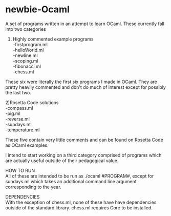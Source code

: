 # newbie-Ocaml
A set of programs written in an attempt to learn OCaml.
These currently fall into two categories  
1) Highly commented example programs  
-firstprogram.ml  
-helloWorld.ml  
-newline.ml  
-scoping.ml  
-fibonacci.ml  
-chess.ml  

These six were literally the first six programs I made in OCaml.
They are pretty heavily commented and don't do much of interest
except for possibly the last two.  

2)Rosetta Code solutions  
-compass.ml  
-pig.ml  
-reverse.ml  
-sundays.ml  
-temperature.ml  

These five contain very little comments and can be found on Rosetta
Code as OCaml examples.

I intend to start working on a third category comprised of programs
which are actually useful outside of their pedagogical value.

HOW TO RUN  
All of these are intended to be run as ./ocaml #PROGRAM#, except for
sundays.ml which takes an additional command line argument corresponding
to the year.

DEPENDENCIES  
With the exception of chess.ml, none of these have have dependencies
outside of the standard library. chess.ml requires Core to be installed.

